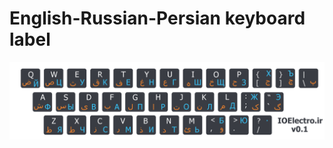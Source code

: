 # English-Russian-Persian keyboard label

![](./Export/English-Russian-Persian%20keyboard%20label.png)
